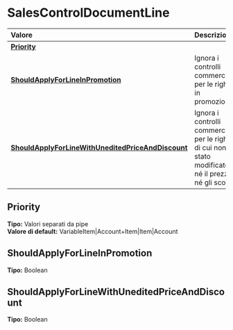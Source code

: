 # SalesControlDocumentLine

| Valore | Descrizione |
| :--- | :--- |
| [**Priority**](salescontroldocumentline.md#priority) |  |
| [**ShouldApplyForLineInPromotion**](salescontroldocumentline.md#shouldapplyforlineinpromotion) | Ignora i controlli commerciali per le righe in promozione |
| [**ShouldApplyForLineWithUneditedPriceAndDiscount**](salescontroldocumentline.md#shouldapplyforlinewithuneditedpriceanddiscount) | Ignora i controlli commerciali per le righe di cui non è stato modificato né il prezzo, né gli sconti |

## Priority

**Tipo:** Valori separati da pipe  
**Valore di default:** VariableItem\|Account+Item\|Item\|Account

## ShouldApplyForLineInPromotion

**Tipo:** Boolean

## ShouldApplyForLineWithUneditedPriceAndDiscount

**Tipo:** Boolean
